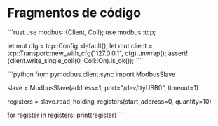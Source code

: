 # Fragmentos de código

´´´rust
use modbus::{Client, Coil};
use modbus::tcp;

let mut cfg = tcp::Config::default();
let mut client = tcp::Transport::new_with_cfg("127.0.0.1", cfg).unwrap();
assert!(client.write_single_coil(0, Coil::On).is_ok());
´´´

´´´python
from pymodbus.client.sync import ModbusSlave

slave = ModbusSlave(address=1, port="/dev/ttyUSB0", timeout=1)

registers = slave.read_holding_registers(start_address=0, quantity=10)

for register in registers:
    print(register)
´´´
